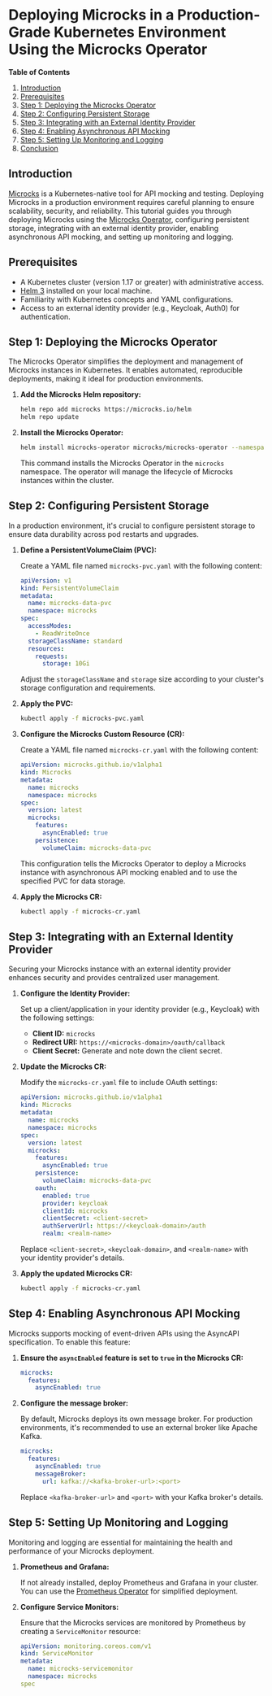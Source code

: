 
# Deploying Microcks in a Production-Grade Kubernetes Environment Using the Microcks Operator

**Table of Contents**

1. [Introduction](#introduction)
2. [Prerequisites](#prerequisites)
3. [Step 1: Deploying the Microcks Operator](#step-1-deploying-the-microcks-operator)
4. [Step 2: Configuring Persistent Storage](#step-2-configuring-persistent-storage)
5. [Step 3: Integrating with an External Identity Provider](#step-3-integrating-with-an-external-identity-provider)
6. [Step 4: Enabling Asynchronous API Mocking](#step-4-enabling-asynchronous-api-mocking)
7. [Step 5: Setting Up Monitoring and Logging](#step-5-setting-up-monitoring-and-logging)
8. [Conclusion](#conclusion)

## Introduction

[Microcks](https://microcks.io/) is a Kubernetes-native tool for API mocking and testing. Deploying Microcks in a production environment requires careful planning to ensure scalability, security, and reliability. This tutorial guides you through deploying Microcks using the [Microcks Operator](https://microcks.io/documentation/guides/installation/kubernetes-operator/), configuring persistent storage, integrating with an external identity provider, enabling asynchronous API mocking, and setting up monitoring and logging.

## Prerequisites

- A Kubernetes cluster (version 1.17 or greater) with administrative access.
- [Helm 3](https://helm.sh/docs/intro/install/) installed on your local machine.
- Familiarity with Kubernetes concepts and YAML configurations.
- Access to an external identity provider (e.g., Keycloak, Auth0) for authentication.

## Step 1: Deploying the Microcks Operator

The Microcks Operator simplifies the deployment and management of Microcks instances in Kubernetes. It enables automated, reproducible deployments, making it ideal for production environments.

1. **Add the Microcks Helm repository:**

   ```bash
   helm repo add microcks https://microcks.io/helm
   helm repo update
   ```

2. **Install the Microcks Operator:**

   ```bash
   helm install microcks-operator microcks/microcks-operator --namespace microcks --create-namespace
   ```

   This command installs the Microcks Operator in the `microcks` namespace. The operator will manage the lifecycle of Microcks instances within the cluster.

## Step 2: Configuring Persistent Storage

In a production environment, it's crucial to configure persistent storage to ensure data durability across pod restarts and upgrades.

1. **Define a PersistentVolumeClaim (PVC):**

   Create a YAML file named `microcks-pvc.yaml` with the following content:

   ```yaml
   apiVersion: v1
   kind: PersistentVolumeClaim
   metadata:
     name: microcks-data-pvc
     namespace: microcks
   spec:
     accessModes:
       - ReadWriteOnce
     storageClassName: standard
     resources:
       requests:
         storage: 10Gi
   ```

   Adjust the `storageClassName` and `storage` size according to your cluster's storage configuration and requirements.

2. **Apply the PVC:**

   ```bash
   kubectl apply -f microcks-pvc.yaml
   ```

3. **Configure the Microcks Custom Resource (CR):**

   Create a YAML file named `microcks-cr.yaml` with the following content:

   ```yaml
   apiVersion: microcks.github.io/v1alpha1
   kind: Microcks
   metadata:
     name: microcks
     namespace: microcks
   spec:
     version: latest
     microcks:
       features:
         asyncEnabled: true
       persistence:
         volumeClaim: microcks-data-pvc
   ```

   This configuration tells the Microcks Operator to deploy a Microcks instance with asynchronous API mocking enabled and to use the specified PVC for data storage.

4. **Apply the Microcks CR:**

   ```bash
   kubectl apply -f microcks-cr.yaml
   ```

## Step 3: Integrating with an External Identity Provider

Securing your Microcks instance with an external identity provider enhances security and provides centralized user management.

1. **Configure the Identity Provider:**

   Set up a client/application in your identity provider (e.g., Keycloak) with the following settings:

   - **Client ID:** `microcks`
   - **Redirect URI:** `https://<microcks-domain>/oauth/callback`
   - **Client Secret:** Generate and note down the client secret.

2. **Update the Microcks CR:**

   Modify the `microcks-cr.yaml` file to include OAuth settings:

   ```yaml
   apiVersion: microcks.github.io/v1alpha1
   kind: Microcks
   metadata:
     name: microcks
     namespace: microcks
   spec:
     version: latest
     microcks:
       features:
         asyncEnabled: true
       persistence:
         volumeClaim: microcks-data-pvc
       oauth:
         enabled: true
         provider: keycloak
         clientId: microcks
         clientSecret: <client-secret>
         authServerUrl: https://<keycloak-domain>/auth
         realm: <realm-name>
   ```

   Replace `<client-secret>`, `<keycloak-domain>`, and `<realm-name>` with your identity provider's details.

3. **Apply the updated Microcks CR:**

   ```bash
   kubectl apply -f microcks-cr.yaml
   ```

## Step 4: Enabling Asynchronous API Mocking

Microcks supports mocking of event-driven APIs using the AsyncAPI specification. To enable this feature:

1. **Ensure the `asyncEnabled` feature is set to `true` in the Microcks CR:**

   ```yaml
   microcks:
     features:
       asyncEnabled: true
   ```

2. **Configure the message broker:**

   By default, Microcks deploys its own message broker. For production environments, it's recommended to use an external broker like Apache Kafka.

   ```yaml
   microcks:
     features:
       asyncEnabled: true
       messageBroker:
         url: kafka://<kafka-broker-url>:<port>
   ```

   Replace `<kafka-broker-url>` and `<port>` with your Kafka broker's details.

## Step 5: Setting Up Monitoring and Logging

Monitoring and logging are essential for maintaining the health and performance of your Microcks deployment.

1. **Prometheus and Grafana:**

   If not already installed, deploy Prometheus and Grafana in your cluster. You can use the [Prometheus Operator](https://github.com/prometheus-operator/prometheus-operator) for simplified deployment.

2. **Configure Service Monitors:**

   Ensure that the Microcks services are monitored by Prometheus by creating a `ServiceMonitor` resource:

   ```yaml
   apiVersion: monitoring.coreos.com/v1
   kind: ServiceMonitor
   metadata:
     name: microcks-servicemonitor
     namespace: microcks
   spec 
